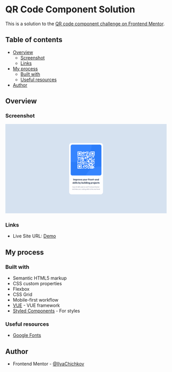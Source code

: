 # QR Code Component Solution

This is a solution to the [QR code component challenge on Frontend Mentor](https://www.frontendmentor.io/challenges/qr-code-component-iux_sIO_H).

## Table of contents

- [Overview](#overview)
    - [Screenshot](#screenshot)
    - [Links](#links)
- [My process](#my-process)
    - [Built with](#built-with)
    - [Useful resources](#useful-resources)
- [Author](#author)

## Overview

### Screenshot

![](./screenshot.png)

### Links

- Live Site URL: [Demo](https://ilyachichkov.github.io/qr-code-card/)

## My process

### Built with

- Semantic HTML5 markup
- CSS custom properties
- Flexbox
- CSS Grid
- Mobile-first workflow
- [VUE](https://vuejs.org/) - VUE framework
- [Styled Components](https://tailwindcss.ru/) - For styles

### Useful resources

- [Google Fonts](https://fonts.google.com/)

## Author

- Frontend Mentor - [@IlyaChichkov](https://www.frontendmentor.io/profile/IlyaChichkov)
